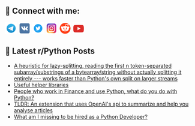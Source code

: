 ## 🔎 Connect with me:
[<img src="https://github.com/bullbesh/bullbesh/blob/main/images/Telegram.png" width="32" height="32" />](https://t.me/bullbesh)
[<img src="https://github.com/bullbesh/bullbesh/blob/main/images/VK.png" width="32" height="32" />](https://vk.com/bullbesh)
[<img src="https://github.com/bullbesh/bullbesh/blob/main/images/Twitter.png" width="32" height="32" />](https://twitter.com/bullbesh1)
[<img src="https://github.com/bullbesh/bullbesh/blob/main/images/Instagram.png" width="32" height="32" />](https://www.instagram.com/bullbesh)
[<img src="https://github.com/bullbesh/bullbesh/blob/main/images/Reddit.png" width="32" height="32" />](https://www.reddit.com/user/bullbesh)
[<img src="https://github.com/bullbesh/bullbesh/blob/main/images/YouTube.png" width="32" height="32" />](https://www.youtube.com/channel/UCtfjRs6uzgq5mfm8S06WTcg)

## 📕 Latest r/Python Posts
<!-- BLOG-POST-LIST:START -->
- [A heuristic for lazy-splitting, reading the first n token-separated subarray/substrings of a bytearray/string without actually splitting it entirely --- works faster than Python&#39;s own split on larger streams](https://www.reddit.com/r/Python/comments/1272g3d/a_heuristic_for_lazysplitting_reading_the_first_n/)
- [Useful helper libraries](https://www.reddit.com/r/Python/comments/1270vsz/useful_helper_libraries/)
- [People who work in Finance and use Python, what do you do with Python?](https://www.reddit.com/r/Python/comments/126yjoy/people_who_work_in_finance_and_use_python_what_do/)
- [TLDR: An extension that uses OpenAI&#39;s api to summarize and help you analyse articles](https://www.reddit.com/r/Python/comments/126x4lo/tldr_an_extension_that_uses_openais_api_to/)
- [What am I missing to be hired as a Python Developer?](https://www.reddit.com/r/Python/comments/126wztr/what_am_i_missing_to_be_hired_as_a_python/)
<!-- BLOG-POST-LIST:END -->
